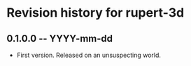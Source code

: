 # Revision history for rupert-3d

## 0.1.0.0 -- YYYY-mm-dd

* First version. Released on an unsuspecting world.
